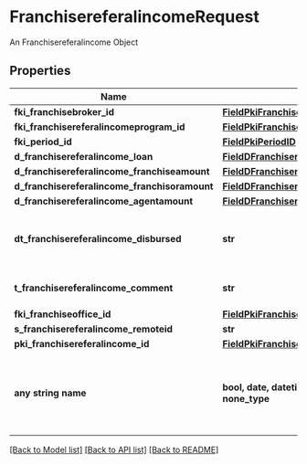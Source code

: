 # FranchisereferalincomeRequest

An Franchisereferalincome Object

## Properties
Name | Type | Description | Notes
------------ | ------------- | ------------- | -------------
**fki_franchisebroker_id** | [**FieldPkiFranchisebrokerID**](FieldPkiFranchisebrokerID.md) |  | 
**fki_franchisereferalincomeprogram_id** | [**FieldPkiFranchisereferalincomeprogramID**](FieldPkiFranchisereferalincomeprogramID.md) |  | 
**fki_period_id** | [**FieldPkiPeriodID**](FieldPkiPeriodID.md) |  | 
**d_franchisereferalincome_loan** | [**FieldDFranchisereferalincomeLoan**](FieldDFranchisereferalincomeLoan.md) |  | 
**d_franchisereferalincome_franchiseamount** | [**FieldDFranchisereferalincomeFranchiseamount**](FieldDFranchisereferalincomeFranchiseamount.md) |  | 
**d_franchisereferalincome_franchisoramount** | [**FieldDFranchisereferalincomeFranchisoramount**](FieldDFranchisereferalincomeFranchisoramount.md) |  | 
**d_franchisereferalincome_agentamount** | [**FieldDFranchisereferalincomeAgentamount**](FieldDFranchisereferalincomeAgentamount.md) |  | 
**dt_franchisereferalincome_disbursed** | **str** | The date the amounts were disbursed | 
**t_franchisereferalincome_comment** | **str** | Comment about the transaction | 
**fki_franchiseoffice_id** | [**FieldPkiFranchiseofficeID**](FieldPkiFranchiseofficeID.md) |  | 
**s_franchisereferalincome_remoteid** | **str** |  | 
**pki_franchisereferalincome_id** | [**FieldPkiFranchisereferalincomeID**](FieldPkiFranchisereferalincomeID.md) |  | [optional] 
**any string name** | **bool, date, datetime, dict, float, int, list, str, none_type** | any string name can be used but the value must be the correct type | [optional]

[[Back to Model list]](../README.md#documentation-for-models) [[Back to API list]](../README.md#documentation-for-api-endpoints) [[Back to README]](../README.md)


